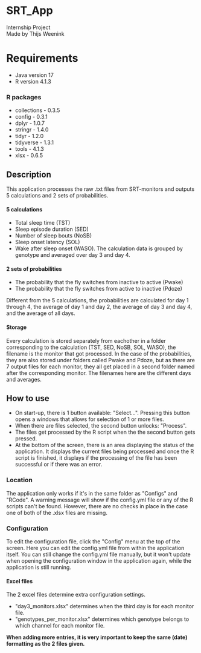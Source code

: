 # SRT_App
Internship Project<br>
Made by Thijs Weenink

# Requirements
- Java version 17
- R version 4.1.3

### R packages
- collections - 0.3.5
- config - 0.3.1
- dplyr - 1.0.7
- stringr - 1.4.0
- tidyr - 1.2.0
- tidyverse - 1.3.1
- tools - 4.1.3
- xlsx - 0.6.5

## Description
This application processes the raw .txt files from SRT-monitors and outputs 5 calculations and 2 sets of probabilities. 

#### 5 calculations 
- Total sleep time (TST)
- Sleep episode duration (SED)
- Number of sleep bouts (NoSB)
- Sleep onset latency (SOL)
- Wake after sleep onset (WASO). 
The calculation data is grouped by genotype and averaged over day 3 and day 4.<br>

#### 2 sets of probabilities
- The probability that the fly switches from inactive to active (Pwake) 
- The probability that the fly switches from active to inactive (Pdoze) 

Different from the 5 calculations, the probabilities are calculated for day 1 through 4, the average of day 1 and day 2, the average of day 3 and day 4, and the average of all days.

#### Storage
Every calculation is stored separately from eachother in a folder corresponding to the calculation (TST, SED, NoSB, SOL, WASO), the filename is the monitor that got processed. In the case of the probabilities, they are also stored under folders called Pwake and Pdoze, but as there are 7 output files for each monitor, they all get placed in a second folder named after the corresponding monitor. The filenames here are the different days and averages.

## How to use
- On start-up, there is 1 button available: "Select...". Pressing this button opens a windows that allows for selection of 1 or more files.
- When there are files selected, the second button unlocks: "Process".
- The files get processed by the R script when the the second button gets pressed.
- At the bottom of the screen, there is an area displaying the status of the application. It displays the current files being processed and once the R script is finished, it displays if the processing of the file has been successful or if there was an error.

### Location
The application only works if it's in the same folder as "Configs" and "RCode". A warning message will show if the config.yml file or any of the R scripts can't be found. However, there are no checks in place in the case one of both of the .xlsx files are missing.

### Configuration
To edit the configuration file, click the "Config" menu at the top of the screen. Here you can edit the config.yml file from within the application itself. You can still change the config.yml file manually, but it won't update when opening the configuration window in the application again, while the application is still running.

#### Excel files
The 2 excel files determine extra configuration settings.
- "day3_monitors.xlsx" determines when the third day is for each monitor file.
- "genotypes_per_monitor.xlsx" determines which genotype belongs to which channel for each monitor file.

**When adding more entries, it is very important to keep the same (date) formatting as the 2 files given.**
